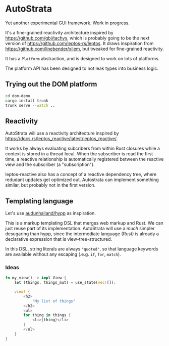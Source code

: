 # AutoStrata

Yet another experimental GUI framework. Work in progress.

It's a fine-grained reactivity architecture inspired by https://github.com/gbj/tachys, which is probably going to be the next version of https://github.com/leptos-rs/leptos. It draws inspiration from https://github.com/linebender/xilem, but tweaked for fine-grained reactivity.

It has a `Platform` abstraction, and is designed to work on lots of platforms.

The platform API has been designed to not leak types into business logic.

## Trying out the DOM platform

```sh
cd dom-demo
cargo install trunk
trunk serve --watch ..
```

## Reactivity
AutoStrata will use a reactivity architecture inspired by https://docs.rs/leptos_reactive/latest/leptos_reactive/.

It works by always evaluating subcribers from within Rust closures while a context is stored in a thread local.
When the subscriber is read the first time, a reactive relationship is automatically registered between the reactive view and the subscriber (a "subscription").

leptos-reactive also has a concept of a reactive dependency tree, where redudant updates get optimized out.
Autostrata can implement something similar, but probably not in the first version.

## Templating language
Let's use [audunhalland/hypp](https://github.com/audunhalland/hypp/blob/main/tests/compile_basic.rs) as inspiration.

This is a markup templating DSL that merges web markup and Rust.
We can just reuse part of its implementation.
AutoStrata will use a _much_ simpler desugaring than hypp, since the intermediate language (Rust) is already a declarative expression that is view-tree-structured.

In this DSL, string literals are always `"quoted"`, so that language keywords are available without any escaping (.e.g. `if`, `for`, `match`).

### Ideas
```rust
fn my_view() -> impl View {
    let (things, things_mut) = use_state(vec![]);

    view! {
        <h2>
            "My list of things"
        </h2>
        <ul>
        for thing in things {
            <li>{thing}</li>
        }
        </ul>
    }
}
```